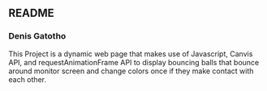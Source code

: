 <!--Headings -->

## README 

### Denis Gatotho

<!-- paragraphs -->

This Project is a dynamic web page that makes use of Javascript, Canvis API, and requestAnimationFrame API to display bouncing balls that bounce around monitor screen and change colors once if they make contact with each other. 
